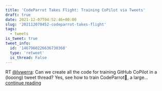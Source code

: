 ```yaml
---
title: 'CodeParrot Takes Flight: Training CoPilot via Tweets'
draft: true
date: 2021-12-07T04:52:46+00:00
slug: '202112070452-codeparrot-takes-flight'
tags:
  - tweets
is_tweet: true
tweet_info:
  id: '1467960226636730368'
  type: 'retweet'
  is_thread: False
---
```




RT [@lvwerra](https://x.com/lvwerra): Can we create all the code for training GitHub CoPilot in a (looong) tweet thread? Yes, see how to train CodeParrot🦜, a large… [continue reading](https://x.com/sytelus/status/1467960226636730368)
